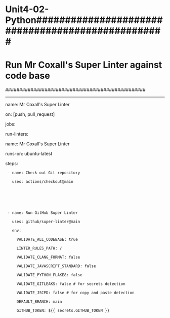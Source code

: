 # Unit4-02-Python##################################################

# Run Mr Coxall's Super Linter against code base #

##################################################

---

name: Mr Coxall's Super Linter

on: [push, pull_request]

jobs:

 run-linters:

   name: Mr Coxall's Super Linter

   runs-on: ubuntu-latest



   steps:

     - name: Check out Git repository

       uses: actions/checkout@main






     - name: Run GitHub Super Linter

       uses: github/super-linter@main

       env:

         VALIDATE_ALL_CODEBASE: true

         LINTER_RULES_PATH: /

         VALIDATE_CLANG_FORMAT: false

         VALIDATE_JAVASCRIPT_STANDARD: false

         VALIDATE_PYTHON_FLAKE8: false

         VALIDATE_GITLEAKS: false # for secrets detection

         VALIDATE_JSCPD: false # for copy and paste detection

         DEFAULT_BRANCH: main

         GITHUB_TOKEN: ${{ secrets.GITHUB_TOKEN }}
